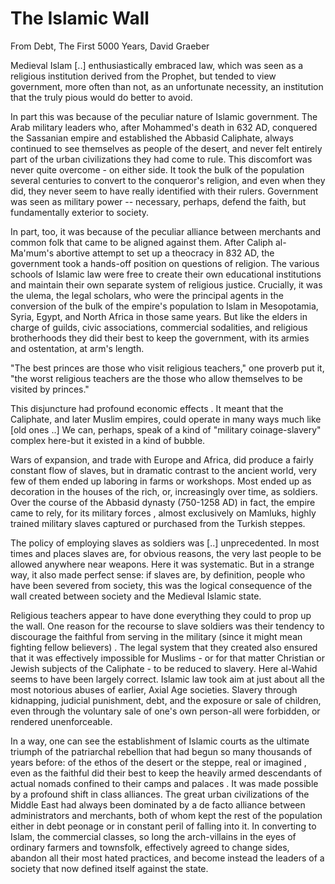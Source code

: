 # The Islamic Wall

From Debt, The First 5000 Years, David Graeber 

Medieval Islam [..] enthusiastically embraced law, which was seen as a
religious institution derived from the Prophet, but tended to view
government, more often than not, as an unfortunate necessity, an
institution that the truly pious would do better to avoid.

In part this was because of the peculiar nature of Islamic
govern­ment. The Arab military leaders who, after Mohammed's death in
632 AD, conquered the Sassanian empire and established the Abbasid
Caliphate, always continued to see themselves as people of the desert,
and never felt entirely part of the urban civilizations they had come
to rule. This discomfort was never quite overcome - on either side. It
took the bulk of the population several centuries to convert to the
conqueror's religion, and even when they did, they never seem to have
really identified with their rulers. Government was seen as military
power -- necessary, perhaps, defend the faith, but fundamentally
exte­rior to society.

In part, too, it was because of the peculiar alliance between
mer­chants and common folk that came to be aligned against them. After
Caliph al-Ma'mum's abortive attempt to set up a theocracy in 832 AD,
the government took a hands-off position on questions of religion. The
various schools of Islamic law were free to create their own
educational institutions and maintain their own separate system of
religious justice. Crucially, it was the ulema, the legal scholars,
who were the principal agents in the conversion of the bulk of the
empire's population to Islam in Mesopotamia, Syria, Egypt, and North
Africa in those same years. But like the elders in charge of guilds,
civic associations, commercial sodalities, and religious brotherhoods
they did their best to keep the government, with its armies and
ostentation, at arm's length.

"The best princes are those who visit religious teachers," one proverb
put it, "the worst religious teachers are the those who allow
themselves to be visited by princes."

This disjuncture had profound economic effects . It meant that the
Caliphate, and later Muslim empires, could operate in many ways much
like [old ones ..] We can, perhaps, speak of a kind of "military­
coinage-slavery" complex here-but it existed in a kind of bubble.

Wars of expansion, and trade with Europe and Africa, did produce a
fairly constant flow of slaves, but in dramatic contrast to the
ancient world, very few of them ended up laboring in farms or
workshops. Most ended up as decoration in the houses of the rich, or,
increasingly over time, as soldiers. Over the course of the Abbasid
dynasty (750-1258 AD) in fact, the empire came to rely, for its
military forces , almost exclusively on Mamluks, highly trained
military slaves captured or purchased from the Turkish steppes.

The policy of employing slaves as soldiers was [..] unprecedented. In
most times and places slaves are, for obvious reasons, the very last
people to be allowed anywhere near weapons. Here it was
systematic. But in a strange way, it also made perfect sense: if
slaves are, by definition, people who have been severed from society,
this was the logical consequence of the wall created between society
and the Medieval Islamic state.

Religious teachers appear to have done everything they could to prop
up the wall. One reason for the recourse to slave soldiers was their
tendency to discourage the faithful from serving in the military
(since it might mean fighting fellow believers) . The legal system
that they created also ensured that it was effectively impossible for
Muslims - or for that matter Christian or Jewish subjects of the
Caliphate - to be reduced to slavery. Here al-Wahid seems to have been
largely correct. Islamic law took aim at just about all the most
notorious abuses of earlier, Axial Age societies. Slavery through
kidnapping, judicial punishment, debt, and the exposure or sale of
children, even through the voluntary sale of one's own person-all were
forbidden, or rendered unenforceable.

In a way, one can see the establishment of Islamic courts as the
ultimate triumph of the patriarchal rebellion that had begun so many
thousands of years before: of the ethos of the desert or the steppe,
real or imagined , even as the faithful did their best to keep the
heavily armed descendants of actual nomads confined to their camps and
pal­aces . It was made possible by a profound shift in class
alliances. The great urban civilizations of the Middle East had always
been dominat­ed by a de facto alliance between administrators and
merchants, both of whom kept the rest of the population either in debt
peonage or in constant peril of falling into it. In converting to
Islam, the commercial classes, so long the arch-villains in the eyes
of ordinary farmers and townsfolk, effectively agreed to change sides,
abandon all their most hated practices, and become instead the leaders
of a society that now defined itself against the state.











